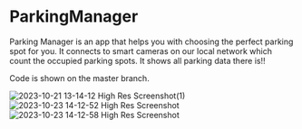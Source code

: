 # ParkingManager

Parking Manager is an app that helps you with choosing the perfect parking spot for you.
It connects to smart cameras on our local network which count the occupied parking spots.
It shows all parking data there is!!

Code is shown on the master branch.

![2023-10-21 13-14-12 High Res Screenshot(1)](https://github.com/javor99/ParkingManager/assets/96128565/787af09d-cde5-4384-a470-e0cbd62f0b95)
![2023-10-23 14-12-52 High Res Screenshot](https://github.com/javor99/ParkingManager/assets/96128565/9586400d-aa84-425e-a488-662bd0aca01d)
![2023-10-23 14-12-58 High Res Screenshot](https://github.com/javor99/ParkingManager/assets/96128565/d8e3c470-969e-40ef-a091-d1235717a364)


